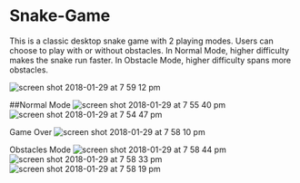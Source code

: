 # Snake-Game
This is a classic desktop snake game with 2 playing modes. Users can choose to play with or without obstacles. In Normal Mode, higher difficulty makes the snake run faster. In Obstacle Mode, higher difficulty spans more obstacles.  

![screen shot 2018-01-29 at 7 59 12 pm](https://user-images.githubusercontent.com/27473150/35542703-63f14600-052f-11e8-950d-14caf745c125.png)

##Normal Mode
![screen shot 2018-01-29 at 7 55 40 pm](https://user-images.githubusercontent.com/27473150/35542721-95445f08-052f-11e8-8830-739eabc1ab35.png)
![screen shot 2018-01-29 at 7 54 47 pm](https://user-images.githubusercontent.com/27473150/35542722-95522de0-052f-11e8-9e7e-ce407aa20cff.png)

Game Over
![screen shot 2018-01-29 at 7 58 10 pm](https://user-images.githubusercontent.com/27473150/35542736-a6363e76-052f-11e8-90b4-7f696414b5b8.png)

Obstacles Mode 
![screen shot 2018-01-29 at 7 58 44 pm](https://user-images.githubusercontent.com/27473150/35542745-b6188d94-052f-11e8-88c1-80079d0e317c.png)
![screen shot 2018-01-29 at 7 58 33 pm](https://user-images.githubusercontent.com/27473150/35542746-b6276ee0-052f-11e8-9d31-cf0c11746239.png)
![screen shot 2018-01-29 at 7 58 19 pm](https://user-images.githubusercontent.com/27473150/35542747-b6359fe2-052f-11e8-9952-3432615841be.png)



